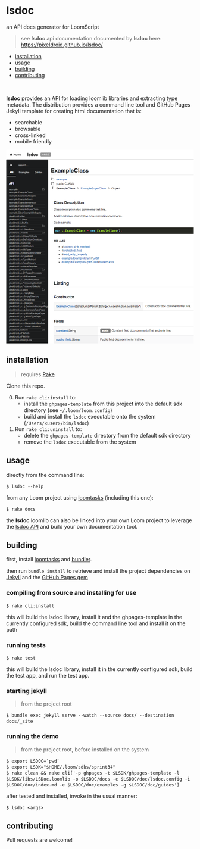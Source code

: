 # lsdoc

an API docs generator for LoomScript

> see **lsdoc** api documentation documented by **lsdoc** here: https://pixeldroid.github.io/lsdoc/

- [installation](#installation)
- [usage](#usage)
- [building](#building)
- [contributing](#contributing)

<br/>

**lsdoc** provides an API for loading loomlib libraries and extracting type metadata. The distribution provides a command line tool and GitHub Pages Jekyll template for creating html documentation that is:
* searchable
* browsable
* cross-linked
* mobile friendly

![lsdoc screenshot](lsdoc-screenshot.png)


## installation

> requires [Rake][rake]

Clone this repo.

0. Run `rake cli:install` to:
    * install the `ghpages-template` from this project into the default sdk directory (see `~/.loom/loom.config`)
    * build and install the `lsdoc` executable onto the system (`/Users/<user>/bin/lsdoc`)
0. Run `rake cli:uninstall` to:
    * delete the `ghpages-template` directory from the default sdk directory
    * remove the `lsdoc` executable from the system


## usage

directly from the command line:

    $ lsdoc --help

from any Loom project using [loomtasks][loomtasks] (including this one):

    $ rake docs

the **lsdoc** loomlib can also be linked into your own Loom project to leverage the [lsdoc API][lsdoc-api] and build your own documentation tool.


## building

first, install [loomtasks][loomtasks] and [bundler][bundler].

then run `bundle install` to retrieve and install the project dependencies on [Jekyll][jekyll] and the [GitHub Pages gem][ghpages-gem]

### compiling from source and installing for use

    $ rake cli:install

this will build the lsdoc library, install it and the ghpages-template in the currently configured sdk, build the command line tool and install it on the path

### running tests

    $ rake test

this will build the lsdoc library, install it in the currently configured sdk, build the test app, and run the test app.

### starting jekyll
> from the project root

    $ bundle exec jekyll serve --watch --source docs/ --destination docs/_site

### running the demo
> from the project root, before installed on the system

    $ export LSDOC=`pwd`
    $ export LSDK="$HOME/.loom/sdks/sprint34"
    $ rake clean && rake cli['-p ghpages -t $LSDK/ghpages-template -l $LSDK/libs/LSDoc.loomlib -o $LSDOC/docs -c $LSDOC/doc/lsdoc.config -i $LSDOC/doc/index.md -e $LSDOC/doc/examples -g $LSDOC/doc/guides']

after tested and installed, invoke in the usual manner:

    $ lsdoc <args>


## contributing

Pull requests are welcome!



[bundler]: http://bundler.io "Manage your Ruby application's gem dependencies"
[ghpages-gem]: https://github.com/github/pages-gem "A simple Ruby Gem to bootstrap dependencies for setting up and maintaining a local Jekyll environment in sync with GitHub Pages"
[jekyll]: https://jekyllrb.com/ "Jekyll is a blog-aware, static site generator in Ruby"
[loomtasks]: https://github.com/pixeldroid/loomtasks "Rake tasks for working with loomlibs"
[lsdoc-api]: https://pixeldroid.github.io/lsdoc/ "API docs for lsdoc"
[rake]: https://github.com/ruby/rake "A make-like build utility for Ruby"
